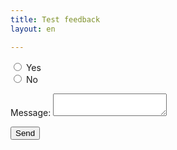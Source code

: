 ```yaml
---
title: Test feedback
layout: en

---
```


<form name="was_it_helpful" method="POST" data-netlify="true">

<div>
  <input type="radio" id="yes" name="helpful" value="yes">
  <label for="yes">Yes</label>
</div>

<div>
  <input type="radio" id="no" name="helpful" value="yes">
  <label for="no">No</label>
</div>

<input type="hidden" value="{{page.path}}" />

  <p>
    <label>Message: <textarea name="message"></textarea></label>
  </p>
  <p>
    <button type="submit">Send</button>
  </p>
</form>
